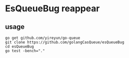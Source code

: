 # EsQueueBug reappear

## usage
```
go get github.com/yireyun/go-queue
git clone https://github.com/golangCasQueue/esQueueBug
cd esQueueBug
go test -bench="."
```
